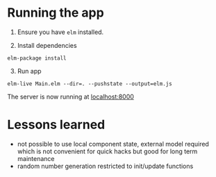 # Running the app

1. Ensure you have `elm` installed.

2. Install dependencies

````
elm-package install
````

3. Run app

````
elm-live Main.elm --dir=. --pushstate --output=elm.js
````

The server is now running at [localhost:8000](localhost:8000)

# Lessons learned

- not possible to use local component state, external model required which
is not convenient for quick hacks but good for long term maintenance
- random number generation restricted to init/update functions
